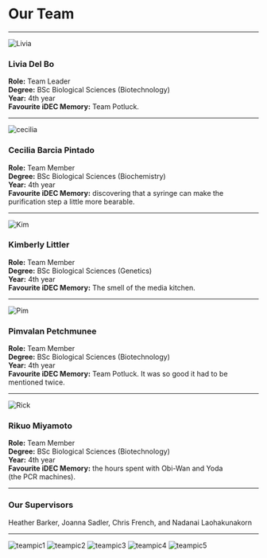 # Our Team

--- 

![Livia](Livia2.jpg)  
### Livia Del Bo  

**Role:** Team Leader   
**Degree:** BSc Biological Sciences (Biotechnology)  
**Year:** 4th year  
**Favourite iDEC Memory:** Team Potluck.  

---

![cecilia](cc.jpg)  

### Cecilia Barcia Pintado  

**Role:** Team Member  
**Degree:** BSc Biological Sciences (Biochemistry)  
**Year:** 4th year  
**Favourite iDEC Memory:** discovering that a syringe can make the purification step a little more bearable.  

---

![Kim](kim.jpg)    
### Kimberly Littler  

**Role:** Team Member  
**Degree:** BSc Biological Sciences (Genetics)  
**Year:** 4th year  
**Favourite iDEC Memory:** The smell of the media kitchen.    

---

![Pim](pim2.jpg)  
### Pimvalan Petchmunee  

**Role:** Team Member  
**Degree:** BSc Biological Sciences (Biotechnology)  
**Year:** 4th year  
**Favourite iDEC Memory:** Team Potluck. It was so good it had to be mentioned twice.  

---

![Rick](Rick2.jpg)    
### Rikuo Miyamoto  

**Role:** Team Member  
**Degree:** BSc Biological Sciences (Biotechnology)  
**Year:** 4th year  
**Favourite iDEC Memory:** the hours spent with Obi-Wan and Yoda (the PCR machines).   

--- 

### Our Supervisors
Heather Barker, Joanna Sadler, Chris French, and Nadanai Laohakunakorn

---

![teampic1](bigteam8.jpg) ![teampic2](team6.jpg) ![teampic3](team10.jpg) ![teampic4](team7.jpg) ![teampic5](team9.jpg) 







